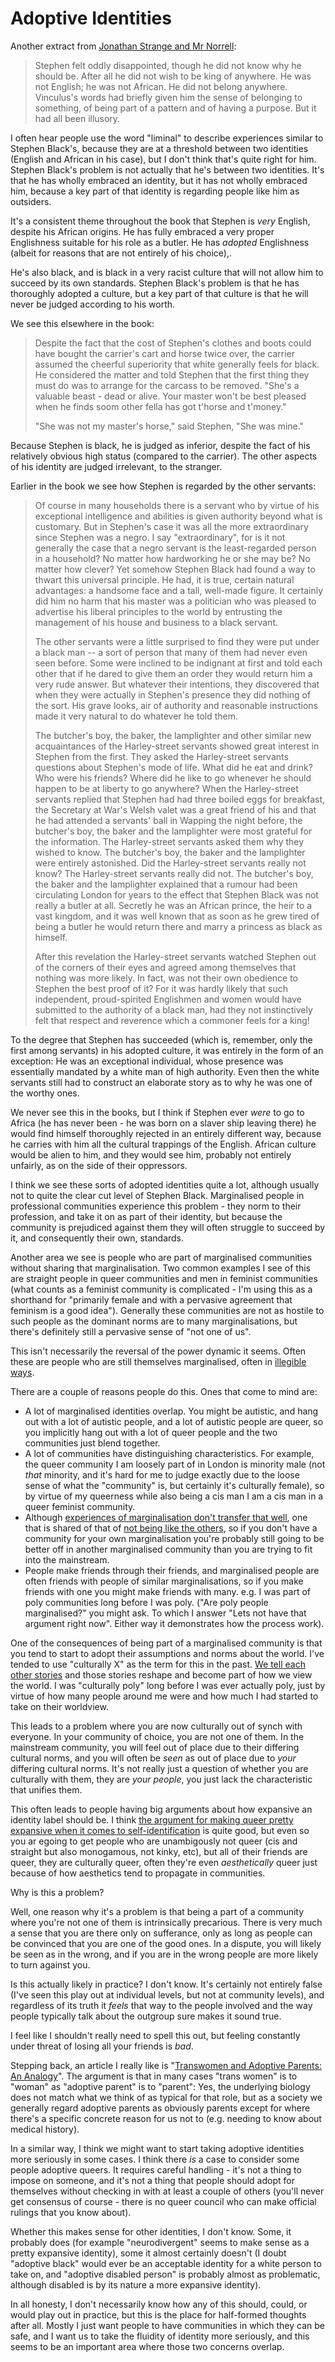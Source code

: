 # Adoptive Identities

Another extract from [Jonathan Strange and Mr Norrell](https://amzn.to/3fj10eH):

> Stephen felt oddly disappointed, though he did not know why he should be. After all he did not wish to be king of anywhere. He was not English; he was not African. He did not belong anywhere. Vinculus's words had briefly given him the sense of belonging to something, of being part of a pattern and of having a purpose. But it had all been illusory.

I often hear people use the word "liminal" to describe experiences similar to Stephen Black's, because they are at a threshold between two identities (English and African in his case), but I don't think that's quite right for him.
Stephen Black's problem is not actually that he's between two identities. It's that he has wholly embraced an identity, but it has not wholly embraced him, because a key part of that identity is regarding people like him as outsiders.

It's a consistent theme throughout the book that Stephen is *very* English, despite his African origins. He has fully embraced a very proper Englishness suitable for his role as a butler.
He has *adopted* Englishness (albeit for reasons that are not entirely of his choice),.

He's also black, and is black in a very racist culture that will not allow him to succeed by its own standards. Stephen Black's problem is that he has thoroughly adopted a culture, but a key part of that culture is that he will never be judged according to his worth.

We see this elsewhere in the book:

> Despite the fact that the cost of Stephen's clothes and boots could have bought the carrier's cart and horse twice over, the carrier assumed the cheerful superiority that white generally feels for black. He considered the matter and told Stephen that the first thing they must do was to arrange for the carcass to be removed. "She's a valuable beast - dead or alive. Your master won't be best pleased when he finds soom other fella has got t'horse and t'money."
>
> "She was not my master's horse," said Stephen, "She was mine."

Because Stephen is black, he is judged as inferior, despite the fact of his relatively obvious high status (compared to the carrier). The other aspects of his identity are judged irrelevant, to the stranger.

Earlier in the book we see how Stephen is regarded by the other servants:

> Of course in many households there is a servant who by virtue of his exceptional intelligence and abilities is given authority beyond what is customary. But in Stephen's case it was all the more extraordinary since Stephen was a negro. I say "extraordinary", for is it not generally the case that a negro servant is the least-regarded person in a household? No matter how hardworking he or she may be? No matter how clever? Yet somehow Stephen Black had found a way to thwart this universal principle. He had, it is true, certain natural advantages: a handsome face and a tall, well-made figure. It certainly did him no harm that his master was a politician who was pleased to advertise his liberal principles to the world by entrusting the management of his house and business to a black servant.
>
> The other servants were a little surprised to find they were put under a black man -- a sort of person that many of them had never even seen before. Some were inclined to be indignant at first and told each other that if he dared to give them an order they would return him a very rude answer. But whatever their intentions, they discovered that when they were actually in Stephen's presence they did nothing of the sort. His grave looks, air of authority and reasonable instructions made it very natural to do whatever he told them.
>
> The butcher's boy, the baker, the lamplighter and other similar new acquaintances of the Harley-street servants showed great interest in Stephen from the first. They asked the Harley-street servants questions about Stephen's mode of life. What did he eat and drink? Who were his friends? Where did he like to go whenever he should happen to be at liberty to go anywhere? When the Harley-street servants replied that Stephen had had three boiled eggs for breakfast, the Secretary at War's Welsh valet was a great friend of his and that he had attended a servants' ball in Wapping the night before, the butcher's boy, the baker and the lamplighter were most grateful for the information. The Harley-street servants asked them why they wished to know. The butcher's boy, the baker and the lamplighter were entirely astonished. Did the Harley-street servants really not know? The Harley-street servants really did not. The butcher's boy, the baker and the lamplighter explained that a rumour had been circulating London for years to the effect that Stephen Black was not really a butler at all. Secretly he was an African prince, the heir to a vast kingdom, and it was well known that as soon as he grew tired of being a butler he would return there and marry a princess as black as himself.
>
> After this revelation the Harley-street servants watched Stephen out of the corners of their eyes and agreed among themselves that nothing was more likely. In fact, was not their own obedience to Stephen the best proof of it? For it was hardly likely that such independent, proud-spirited Englishmen and women would have submitted to the authority of a black man, had they not instinctively felt that respect and reverence which a commoner feels for a king!

To the degree that Stephen has succeeded (which is, remember, only the first among servants) in his adopted culture,
it was entirely in the form of an exception: He was an exceptional individual, whose presence was essentially mandated by a white man of high authority. Even then the white servants still had to construct an elaborate story as to why  he was one of the worthy ones.

We never see this in the books, but I think if Stephen ever *were* to go to Africa (he has never been - he was born on a slaver ship leaving there) he would find himself thoroughly rejected in an entirely different way, because he carries with him all the cultural trappings of the English. African culture would be alien to him, and they would see him, probably not entirely unfairly, as on the side of their oppressors.

I think we see these sorts of adopted identities quite a lot, although usually not to quite the clear cut level of Stephen Black. Marginalised people in professional communities experience this problem - they norm to their profession, and take it on as part of their identity, but because the community is prejudiced against them they will often struggle to succeed by it, and consequently their own, standards.

Another area we see is people who are part of marginalised communities without sharing that marginalisation.
Two common examples I see of this are straight people in queer communities and men in feminist communities (what counts as a feminist community is complicated - I'm using this as a shorthand for "primarily female and with a pervasive agreement that feminism is a good idea"). Generally these communities are not as hostile to such people as the dominant norms are to many marginalisations, but there's definitely still a pervasive sense of "not one of us".

This isn't necessarily the reversal of the power dynamic it seems. Often these are people who are still themselves marginalised, often in [illegible ways](https://notebook.drmaciver.com/posts/2020-02-23-09:37.html).

There are a couple of reasons people do this. Ones that come to mind are:

* A lot of marginalised identities overlap. You might be autistic, and hang out with a lot of autistic people, and a lot of autistic people are queer, so you implicitly hang out with a lot of queer people and the two communities just blend together.
* A lot of communities have distinguishing characteristics. For example, the queer community I am loosely part of in London is minority male (not *that* minority, and it's hard for me to judge exactly due to the loose sense of what the "community" is, but certainly it's culturally female), so by virtue of my queerness while also being a cis man I am a cis man in a queer feminist community.
* Although [experiences of marginalisation don't transfer that well](https://notebook.drmaciver.com/posts/2020-04-25-10:40.html), one that is shared of that of [not being like the others](https://notebook.drmaciver.com/posts/2020-05-01-16:42.html), so if you don't have a community for your own marginalisation you're probably still going to be better off in another marginalised community than you are trying to fit into the mainstream.
* People make friends through their friends, and marginalised people are often friends with people of similar marginalisations, so if you make friends with one you might make friends with many. e.g. I was part of poly communities long before I was poly. ("Are poly people marginalised?" you might ask. To which I answer "Lets not have that argument right now". Either way it demonstrates how the process work).

One of the consequences of being part of a marginalised community is that you tend to start to adopt their assumptions and norms about the world. I've tended to use "culturally X" as the term for this in the past.
[We tell each other stories](https://notebook.drmaciver.com/posts/2020-04-27-07:57.html) and those stories reshape and become part of how we view the world. I was "culturally poly" long before I was ever actually poly, just by virtue of how many people around me were and how much I had started to take on their worldview.

This leads to a problem where you are now culturally out of synch with everyone. In your community of choice, you are not one of them. In the mainstream community, you will feel out of place due to their differing cultural norms, and you will often be *seen* as out of place due to *your* differing cultural norms.
It's not really just a question of whether you are culturally with them, they are *your people*, you just lack the characteristic that unifies them.

This often leads to people having big arguments about how expansive an identity label should be. I think [the argument for making queer pretty expansive when it comes to self-identification](https://sexgeek.wordpress.com/2019/06/19/whos-queer-whose-queer-on-claims-identities-and-kink-among-other-things-at-pride-part-1/) is quite good, but even so you ar egoing to get people who are unambigously not queer (cis and straight but also monogamous, not kinky, etc), but all of their friends are queer, they are culturally queer, often they're even *aesthetically* queer just because of how aesthetics tend to propagate in communities.

Why is this a problem?

Well, one reason why it's a problem is that being a part of a community where you're not one of them is intrinsically precarious. There is very much a sense that you are there only on sufferance, only as long as people can be convinced that you are one of the good ones. In a dispute, you will likely be seen as in the wrong, and if you are in the wrong people are more likely to turn against you.

Is this actually likely in practice? I don't know. It's certainly not entirely false (I've seen this play out at individual levels, but not at community levels), and regardless of its truth it *feels* that way to the people involved and the way people typically talk about the outgroup sure makes it sound true.

I feel like I shouldn't really need to spell this out, but feeling constantly under threat of losing all your friends is *bad*.

Stepping back, an article I really like is "[Transwomen and Adoptive Parents: An Analogy](https://conscienceandconsciousness.com/2018/07/11/transwomen-and-adoptive-parents-an-analogy/)". The argument is that in many cases "trans women" is to "woman" as "adoptive parent" is to "parent": Yes, the underlying biology does not match what we think of as typical for that role, but as a society we generally regard adoptive parents as obviously parents except for where there's a specific concrete reason for us not to (e.g. needing to know about medical history).

In a similar way, I think we might want to start taking adoptive identities more seriously in some cases. I think there *is* a case to consider some people adoptive queers. It requires careful handling - it's not a thing to impose on someone, and it's not a thing that people should adopt for themselves without checking in with at least a couple of others (you'll never get consensus of course - there is no queer council who can make official rulings that you know about).

Whether this makes sense for other identities, I don't know. Some, it probably does (for example "neurodivergent" seems to make sense as a pretty expansive identity), some it almost certainly doesn't (I doubt "adoptive black" would ever be an acceptable identity for a white person to take on, and "adoptive disabled person" is probably almost as problematic, although disabled is by its nature a more expansive identity).

In all honesty, I don't necessarily know how any of this should, could, or would play out in practice, but this is the place for half-formed thoughts after all. Mostly I just want people to have communities in which they can be safe, and I want us to take the fluidity of identity more seriously, and this seems to be an important area where those two concerns overlap.
